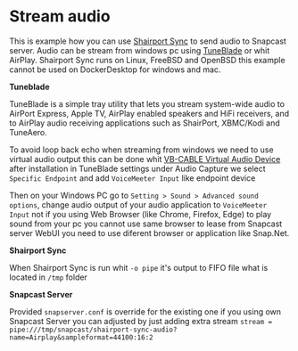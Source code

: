 # Stream audio 
This is example how you can use [Shairport Sync](https://github.com/mikebrady/shairport-sync) to send audio to Snapcast server.  Audio can be stream from windows pc using [TuneBlade](http://www.tuneblade.com/) or whit AirPlay.  Shairport Sync runs on Linux, FreeBSD and OpenBSD this example cannot be used  on DockerDesktop for windows and mac.


   **Tuneblade**

TuneBlade is a simple tray utility that lets you stream system-wide audio to AirPort Express, Apple TV, AirPlay enabled speakers and HiFi receivers, and to AirPlay audio receiving applications such as ShairPort, XBMC/Kodi and TuneAero.

To avoid loop back echo when streaming from windows we need to use virtual audio output this can be done whit [VB-CABLE Virtual Audio Device](https://vb-audio.com/Cable/index.htm) after installation  in TuneBlade settings under Audio Capture we select `Specific Endpoint` and add `VoiceMeeter Input` like endpoint device 

Then on your Windows PC go to  `Setting > Sound > Advanced sound options`, change audio output of your audio application to `VoiceMeeter Input` not if you using Web Browser (like Chrome, Firefox, Edge) to play sound from your pc  you cannot use same browser to lease from Snapcast server WebUI you need to use diferent browser or application like Snap.Net.


   **Shairport Sync**


When Shairport Sync is run whit  `-o pipe` it's output to FIFO file what is located in `/tmp` folder


   **Snapcast Server**


Provided `snapserver.conf` is override for the existing one if you using own Snapcast Server you can adjusted by just adding extra stream `stream = pipe:///tmp/snapcast/shairport-sync-audio?name=Airplay&sampleformat=44100:16:2` 